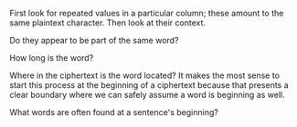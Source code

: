 First look for repeated values in a particular column;
these amount to the same plaintext character.  Then look
at their context.

Do they appear to be part of the same word?

How long is the word?

Where in the ciphertext is the word located?  It makes the
most sense to start this process at the beginning of a ciphertext
because that presents a clear boundary where we can safely assume
a word is beginning as well.

What words are often found at a sentence's beginning?
